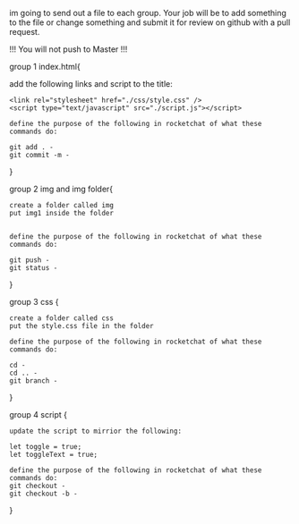 im going to send out a file to each group.
Your job will be to add something to the file or change something and submit it for review on github with a pull request.

!!! You will not push to Master !!!

group 1 index.html{

add the following links and script to the title:

    <link rel="stylesheet" href="./css/style.css" />
    <script type="text/javascript" src="./script.js"></script>

    define the purpose of the following in rocketchat of what these commands do:

    git add . -
    git commit -m -

}

group 2 img and img folder{

    create a folder called img
    put img1 inside the folder


    define the purpose of the following in rocketchat of what these commands do:

    git push -
    git status -

}

group 3 css {

    create a folder called css
    put the style.css file in the folder

    define the purpose of the following in rocketchat of what these commands do:

    cd -
    cd .. -
    git branch -

}

group 4 script {

    update the script to mirrior the following:

    let toggle = true;
    let toggleText = true;

    define the purpose of the following in rocketchat of what these commands do:
    git checkout -
    git checkout -b -

}
